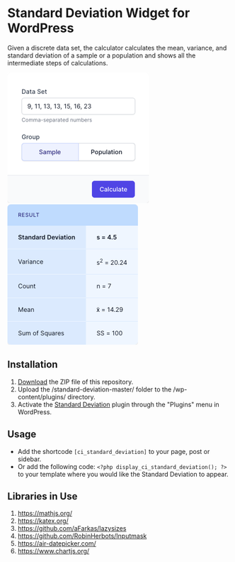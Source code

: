 # Standard Deviation Widget for WordPress

Given a discrete data set, the calculator calculates the mean, variance, and standard deviation of a sample or a population and shows all the intermediate steps of calculations.

![Standard Deviation Input Form](/assets/images/screenshot-1.png "Standard Deviation Input Form")
![Standard Deviation Calculation Results](/assets/images/screenshot-2.png "Standard Deviation Calculation Results")

## Installation

1. [Download](https://github.com/pub-calculator-io/standard-deviation/archive/refs/heads/master.zip) the ZIP file of this repository.
2. Upload the /standard-deviation-master/ folder to the /wp-content/plugins/ directory.
3. Activate the [Standard Deviation](https://www.calculator.io/standard-deviation/ "Standard Deviation Homepage") plugin through the "Plugins" menu in WordPress.

## Usage
* Add the shortcode `[ci_standard_deviation]` to your page, post or sidebar.
* Or add the following code: `<?php display_ci_standard_deviation(); ?>` to your template where you would like the Standard Deviation to appear.

## Libraries in Use
1. https://mathjs.org/
2. https://katex.org/
3. https://github.com/aFarkas/lazysizes
4. https://github.com/RobinHerbots/Inputmask
5. https://air-datepicker.com/
6. https://www.chartjs.org/
